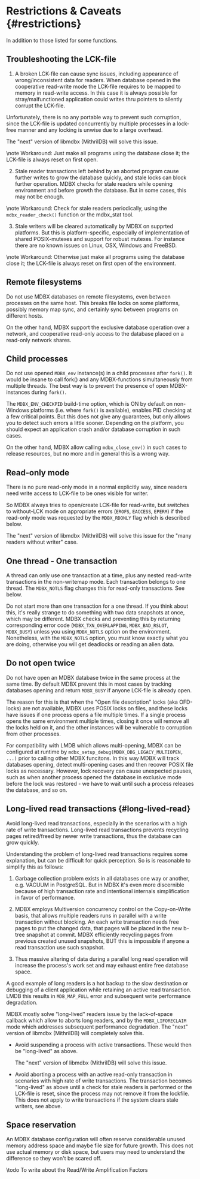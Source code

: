 Restrictions & Caveats {#restrictions}
======================
In addition to those listed for some functions.

## Troubleshooting the LCK-file
1. A broken LCK-file can cause sync issues, including appearance of
  wrong/inconsistent data for readers. When database opened in the
  cooperative read-write mode the LCK-file requires to be mapped to
  memory in read-write access. In this case it is always possible for
  stray/malfunctioned application could writes thru pointers to
  silently corrupt the LCK-file.

  Unfortunately, there is no any portable way to prevent such
  corruption, since the LCK-file is updated concurrently by
  multiple processes in a lock-free manner and any locking is
  unwise due to a large overhead.

  The "next" version of libmdbx (MithrilDB) will solve this issue.

  \note Workaround: Just make all programs using the database close it;
              the LCK-file is always reset on first open.

2. Stale reader transactions left behind by an aborted program cause
  further writes to grow the database quickly, and stale locks can
  block further operation.
  MDBX checks for stale readers while opening environment and before
  growth the database. But in some cases, this may not be enough.

  \note Workaround: Check for stale readers periodically, using the
              `mdbx_reader_check()` function or the mdbx_stat tool.

3. Stale writers will be cleared automatically by MDBX on supprted
  platforms. But this is platform-specific, especially of
  implementation of shared POSIX-mutexes and support for robust
  mutexes. For instance there are no known issues on Linux, OSX,
  Windows and FreeBSD.

  \note Workaround: Otherwise just make all programs using the database
              close it; the LCK-file is always reset on first open
              of the environment.


## Remote filesystems
Do not use MDBX databases on remote filesystems, even between processes
on the same host. This breaks file locks on some platforms, possibly
memory map sync, and certainly sync between programs on different hosts.

On the other hand, MDBX support the exclusive database operation over
a network, and cooperative read-only access to the database placed on
a read-only network shares.


## Child processes
Do not use opened `MDBX_env` instance(s) in a child processes after `fork()`.
It would be insane to call fork() and any MDBX-functions simultaneously
from multiple threads. The best way is to prevent the presence of open
MDBX-instances during `fork()`.

The `MDBX_ENV_CHECKPID` build-time option, which is ON by default on
non-Windows platforms (i.e. where `fork()` is available), enables PID
checking at a few critical points. But this does not give any guarantees,
but only allows you to detect such errors a little sooner. Depending on
the platform, you should expect an application crash and/or database
corruption in such cases.

On the other hand, MDBX allow calling `mdbx_close_env()` in such cases to
release resources, but no more and in general this is a wrong way.

## Read-only mode
There is no pure read-only mode in a normal explicitly way, since
readers need write access to LCK-file to be ones visible for writer.

So MDBX always tries to open/create LCK-file for read-write, but switches
to without-LCK mode on appropriate errors (`EROFS`, `EACCESS`, `EPERM`)
if the read-only mode was requested by the `MDBX_RDONLY` flag which is
described below.

The "next" version of libmdbx (MithrilDB) will solve this issue for the "many
readers without writer" case.


## One thread - One transaction
  A thread can only use one transaction at a time, plus any nested
  read-write transactions in the non-writemap mode. Each transaction
  belongs to one thread. The `MDBX_NOTLS` flag changes this for read-only
  transactions. See below.

  Do not start more than one transaction for a one thread. If you think
  about this, it's really strange to do something with two data snapshots
  at once, which may be different. MDBX checks and preventing this by
  returning corresponding error code (`MDBX_TXN_OVERLAPPING`, `MDBX_BAD_RSLOT`,
  `MDBX_BUSY`) unless you using `MDBX_NOTLS` option on the environment.
  Nonetheless, with the `MDBX_NOTLS` option, you must know exactly what you
  are doing, otherwise you will get deadlocks or reading an alien data.


## Do not open twice
Do not have open an MDBX database twice in the same process at the same
time. By default MDBX prevent this in most cases by tracking databases
opening and return `MDBX_BUSY` if anyone LCK-file is already open.

The reason for this is that when the "Open file description" locks (aka
OFD-locks) are not available, MDBX uses POSIX locks on files, and these
locks have issues if one process opens a file multiple times. If a single
process opens the same environment multiple times, closing it once will
remove all the locks held on it, and the other instances will be
vulnerable to corruption from other processes.

For compatibility with LMDB which allows multi-opening, MDBX can be
configured at runtime by `mdbx_setup_debug(MDBX_DBG_LEGACY_MULTIOPEN, ...)`
prior to calling other MDBX funcitons. In this way MDBX will track
databases opening, detect multi-opening cases and then recover POSIX file
locks as necessary. However, lock recovery can cause unexpected pauses,
such as when another process opened the database in exclusive mode before
the lock was restored - we have to wait until such a process releases the
database, and so on.


## Long-lived read transactions {#long-lived-read}
Avoid long-lived read transactions, especially in the scenarios with a
high rate of write transactions. Long-lived read transactions prevents
recycling pages retired/freed by newer write transactions, thus the
database can grow quickly.

Understanding the problem of long-lived read transactions requires some
explanation, but can be difficult for quick perception. So is is
reasonable to simplify this as follows:
  1. Garbage collection problem exists in all databases one way or
     another, e.g. VACUUM in PostgreSQL. But in MDBX it's even more
     discernible because of high transaction rate and intentional
     internals simplification in favor of performance.

  2. MDBX employs Multiversion concurrency control on the Copy-on-Write
     basis, that allows multiple readers runs in parallel with a write
     transaction without blocking. An each write transaction needs free
     pages to put the changed data, that pages will be placed in the new
     b-tree snapshot at commit. MDBX efficiently recycling pages from
     previous created unused snapshots, BUT this is impossible if anyone
     a read transaction use such snapshot.

  3. Thus massive altering of data during a parallel long read operation
     will increase the process's work set and may exhaust entire free
     database space.

A good example of long readers is a hot backup to the slow destination
or debugging of a client application while retaining an active read
transaction. LMDB this results in `MDB_MAP_FULL` error and subsequent write
performance degradation.

MDBX mostly solve "long-lived" readers issue by the lack-of-space callback
which allow to aborts long readers, and by the `MDBX_LIFORECLAIM` mode which
addresses subsequent performance degradation.
The "next" version of libmdbx (MithrilDB) will completely solve this.

- Avoid suspending a process with active transactions. These would then be
  "long-lived" as above.

  The "next" version of libmdbx (MithrilDB) will solve this issue.

- Avoid aborting a process with an active read-only transaction in scenaries
  with high rate of write transactions. The transaction becomes "long-lived"
  as above until a check for stale readers is performed or the LCK-file is
  reset, since the process may not remove it from the lockfile. This does
  not apply to write transactions if the system clears stale writers, see
  above.


## Space reservation
An MDBX database configuration will often reserve considerable unused
memory address space and maybe file size for future growth. This does
not use actual memory or disk space, but users may need to understand
the difference so they won't be scared off.

\todo To write about the Read/Write Amplification Factors
